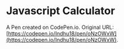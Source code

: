 # Javascript Calculator

A Pen created on CodePen.io. Original URL: [https://codepen.io/Indhu18/pen/oNzOWxW](https://codepen.io/Indhu18/pen/oNzOWxW).


